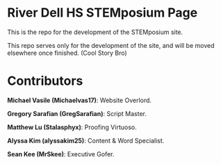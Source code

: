 # River Dell HS STEMposium Page
This is the repo for the development of the STEMposium site.

This repo serves only for the development of the site, and will be moved elsewhere once finished. (Cool Story Bro)

# Contributors

<b>Michael Vasile (Michaelvas17)</b>: Website Overlord.

<b>Gregory Sarafian (GregSarafian)</b>: Script Master.

<b>Matthew Lu (Stalasphyx)</b>: Proofing Virtuoso.

<b>Alyssa Kim (alyssakim25)</b>: Content & Word Specialist.

<b>Sean Kee (MrSkee)</b>: Executive Gofer.
